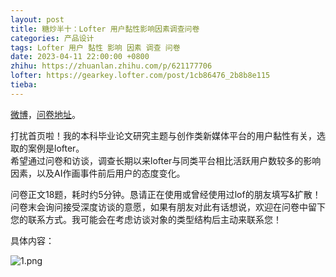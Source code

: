 ```yaml
---
layout: post
title: 糖炒半十：Lofter 用户黏性影响因素调查问卷
categories: 产品设计
tags: Lofter 用户 黏性 影响 因素 调查 问卷
date: 2023-04-11 22:00:00 +0800
zhihu: https://zhuanlan.zhihu.com/p/621177706
lofter: https://gearkey.lofter.com/post/1cb86476_2b8b8e115
tieba: 
---
```


[微博](https://weibo.com/2966374682/MBw10pxKv)，[问卷地址](https://www.wjx.cn/vm/tUp1IwX.aspx)。

打扰首页啦！我的本科毕业论文研究主题与创作类新媒体平台的用户黏性有关，选取的案例是lofter。  
希望通过问卷和访谈，调查长期以来lofter与同类平台相比活跃用户数较多的影响因素，以及AI作画事件前后用户的态度变化。

问卷正文18题，耗时约5分钟。恳请正在使用或曾经使用过lof的朋友填写&扩散！  
问卷末会询问接受深度访谈的意愿，如果有朋友对此有话想说，欢迎在问卷中留下您的联系方式。我可能会在考虑访谈对象的类型结构后主动来联系您！

具体内容：

![1.png](https://s2.loli.net/2023/04/11/gmiGZV1OKIsHaQ9.png)